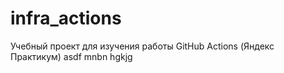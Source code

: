 # infra_actions
Учебный проект для изучения работы GitHub Actions (Яндекс Практикум)
asdf
mnbn
hgkjg
